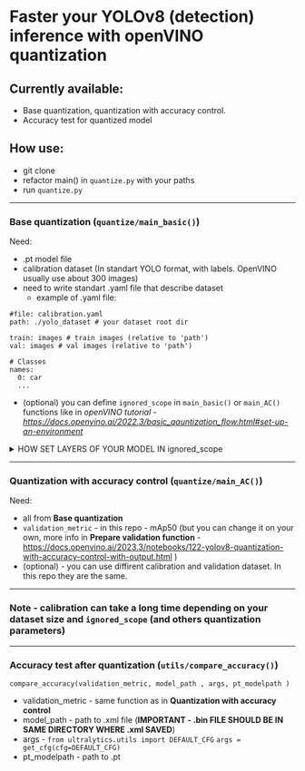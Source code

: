 # Faster your YOLOv8 (detection) inference with openVINO quantization

## Currently available: 
* Base quantization, quantization with accuracy control.
* Accuracy test for quantized model 

## How use:
* git clone
* refactor main() in `quantize.py` with your paths
* run `quantize.py`

---
### Base quantization (`quantize/main_basic()`)

Need:
* .pt model file
* calibration dataset (In standart YOLO format, with labels. OpenVINO usually use about 300 images)
* need to write standart .yaml file that describe dataset
  *  example of .yaml file:

```
#file: calibration.yaml
path: ./yolo_dataset # your dataset root dir

train: images # train images (relative to 'path') 
val: images # val images (relative to 'path') 

# Classes
names:
  0: car
  ...
```
* (optional) you can define `ignored_scope` in `main_basic()` or `main_AC()` functions like in *openVINO tutorial - https://docs.openvino.ai/2022.3/basic_qauntization_flow.html#set-up-an-environment*

<details>
  <summary>HOW SET LAYERS OF YOUR MODEL IN ignored_scope </summary>
  
  In OpenVino example you can see that layer names for `ignored_scope` parameter looks like this:
  ```python
  names=[
            "/model.22/dfl/conv/Conv",  # in the post-processing subgraph
            "/model.22/Add",
            "/model.22/Add_1",
            "/model.22/Add_2",
            "/model.22/Add_3",
            "/model.22/Add_4",
            "/model.22/Add_5",
            "/model.22/Add_6",
            "/model.22/Add_7",
            "/model.22/Add_8",
            "/model.22/Add_9",
            "/model.22/Add_10"
        ]
  ```
  If you want to see all layer names of your model &rarr; pass  `get_model_graph = True` in `main_basic()` function.
  It will save .dot file in `graph/dump/graph_model.dot`. Looking at this file you can understand all layer names to pass it to `ignored_scope`.
  Also, you can visualise it file (for example in https://www.devtoolsdaily.com/graphviz/):
  
  | https://github.com/IrDIE/YOLO8_quantization/blob/master/readme_imgs/gramp_example.png |
  |---------------------|


  
</details>

---
### Quantization with accuracy control (`quantize/main_AC()`)

Need:
* all from **Base quantization**
* `validation_metric` - in this repo - mAp50 (but you can change it on your own, more info in **Prepare validation function** - https://docs.openvino.ai/2023.3/notebooks/122-yolov8-quantization-with-accuracy-control-with-output.html  )
* (optional) - you can use diffirent calibration and validation dataset. In this repo they are the same.

---

### Note - calibration can take a long time depending on your dataset size and `ignored_scope` (and others quantization parameters)

---
### Accuracy test after quantization (`utils/compare_accuracy()`)
```angular2html
compare_accuracy(validation_metric, model_path , args, pt_modelpath )
```
* validation_metric - same function as in **Quantization with accuracy control**
* model_path - path to .xml file (**IMPORTANT - .bin FILE SHOULD BE IN SAME DIRECTORY WHERE .xml SAVED**)
* args - `from ultralytics.utils import DEFAULT_CFG` `args = get_cfg(cfg=DEFAULT_CFG)`
* pt_modelpath - path to .pt 
